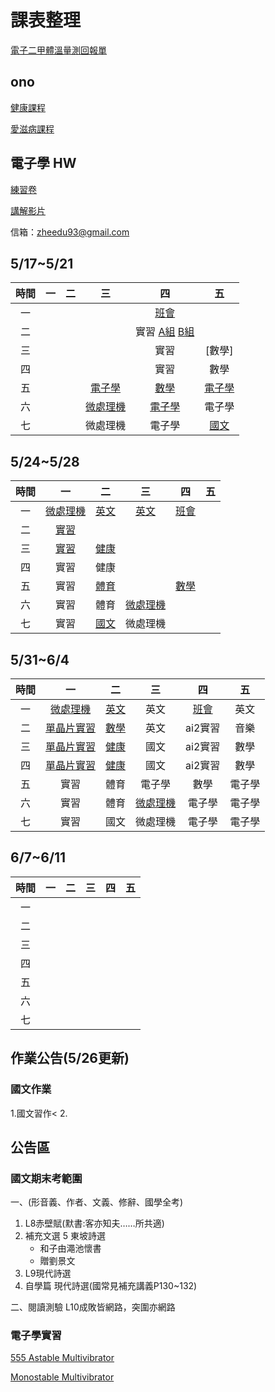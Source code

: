 # 課表整理

[電子二甲體溫量測回報單](https://docs.google.com/forms/d/e/1FAIpQLSfgFXoUGCK3FxRVkTYcgu1SS_Lf_Owca1c3xHMoXQK2cEwaCA/viewform?vc=0&c=0&w=1&flr=0&usp=mail_form_link)

## ono

[健康課程](https://ono.tp.edu.tw/course/join/3DG136NNCSDN)

[愛滋病課程](https://ono.tp.edu.tw/course/join/4M3N49T46SWX)

## 電子學 HW

[練習卷](https://drive.google.com/file/d/15nkeJ40B0xGG4cbe9IMH-zBmJ4nQ_l4L/view?usp=sharing)

[講解影片](https://drive.google.com/file/d/1X_OCgfro1N6PHNqg8JdgAgRcrIg6Zfus/view?usp=sharing)

信箱：zheedu93@gmail.com

## 5/17~5/21

| 時間  |  一   |  二   |       三        |             四             |      五       |
| :---: | :---: | :---: | :-------------: | :------------------------: | :-----------: |
|  一   |       |       |                 |        [班會][141]         |               |
|  二   |       |       |                 | 實習 [A組][003] [B組][004] |               |
|  三   |       |       |                 |            實習            |    [數學]     |
|  四   |       |       |                 |            實習            |     數學      |
|  五   |       |       |  [電子學][135]  |        [數學][145]         | [電子學][135] |
|  六   |       |       | [微處理機][136] |       [電子學][135]        |    電子學     |
|  七   |       |       |    微處理機     |           電子學           |  [國文][157]  |

## 5/24~5/28

| 時間  |       一        |     二      |       三        |     四      |  五   |
| :---: | :-------------: | :---------: | :-------------: | :---------: | :---: |
|  一   | [微處理機][211] | [英文][221] |   [英文][231]   | [班會][241] |       |
|  二   |   [實習][001]   |             |                 |             |       |
|  三   |   [實習][002]   | [健康][223] |                 |             |       |
|  四   |      實習       |    健康     |                 |             |       |
|  五   |      實習       | [體育][225] |                 | [數學][145] |       |
|  六   |      實習       |    體育     | [微處理機][236] |             |       |
|  七   |      實習       | [國文][157] |    微處理機     |             |       |

## 5/31~6/4
 
| 時間  |         一          |         二         |       三        |        四         |       五       |
| :---: |    :------------:   |      :---:        | :-------------: |    :---------:    |     :---:      |
|  一   | [微處理機][Micro1]   |   [英文][english] |      英文       |    [班會][class]     |      英文       |
|  二   |[單晶片實習][praMicro]|   [數學][math]    |      英文       |      ai2實習       |      音樂       |
|  三   |[單晶片實習][praMicro]|   [健康][physic]  |      國文       |      ai2實習       |      數學       |
|  四   |[單晶片實習][praMicro]|   [健康][physic]  |      國文       |      ai2實習       |      數學       |
|  五   |      實習       |    體育   |      電子學     |        數學        |      電子學     |
|  六   |      實習       |    體育   | [微處理機][336] |      電子學         |      電子學     |
|  七   |      實習       |    國文   |    微處理機     |      電子學         |      電子學     |

## 6/7~6/11

| 時間  |  一   |  二   |  三   |  四   |  五   |
| :---: | :---: | :---: | :---: | :---: | :---: |
|  一   |       |       |       |       |       |
|  二   |       |       |       |       |       |
|  三   |       |       |       |       |       |
|  四   |       |       |       |       |       |
|  五   |       |       |       |       |       |
|  六   |       |       |       |       |       |
|  七   |       |       |       |       |       |

##  作業公告(5/26更新)

### 國文作業
1.國文習作<
2.

##  公告區

###  國文期末考範圍
一、(形音義、作者、文義、修辭、國學全考)

1. L8赤壁賦(默書:客亦知夫……所共適)
2. 補充文選 5 東坡詩選
   - 和子由澠池懷書
   - 贈劉景文
3. L9現代詩選
4. 自學篇  現代詩選(國常見補充講義P130~132)

二、閱讀測驗
L10成敗皆網路，突圍亦網路

###  電子學實習
[555 Astable Multivibrator](https://www.youtube.com/watch?v=iJYm_BGqa1A)

[Monostable Multivibrator](https://www.youtube.com/watch?v=ypV6gdIJJU4&t=130s)


[136]:https://meet.google.com/zhd-qxdr-hid
[141]:https://meet.google.com/gxy-bjpm-dui
[211]:https://meet.google.com/oip-qubt-pef
[236]:https://meet.google.com/fpg-bfud-zqn
[241]:https://meet.google.com/vzs-efyz-hdk
[145]:https://meet.google.com/rzn-ntqy-ynu
[135]:https://meet.google.com/cev-accb-xex
[157]:https://meet.google.com/ohg-hjgp-ptm
[223]:https://meet.google.com/tzu-egcr-jqf
[221]:https://meet.google.com/piy-fisq-xpp
[225]:https://meet.google.com/pny-dkxg-obb
[231]:https://meet.google.com/avu-xrhb-xrn
[311]:https://meet.google.com/oip-qubt-pef
[336]:https://meet.google.com/fpg-bfud-zqn
[341]:https://meet.google.com/vzs-efyz-hdk

[001]:https://meet.google.com/vew-umyx-xvn
[002]:https://meet.google.com/wka-bgbj-oxi
[004]:https://meet.google.com/tyg-ntqx-ibc
[003]:https://meet.google.com/fjs-jquz-apu
[005]:https://meet.google.com/vew-umyx-xvn
[Micro1]:https://meet.google.com/oip-qubt-pef
[praMicro]:https://meet.google.com/vew-umyx-xvn
[english]:https://meet.google.com/piy-fisq-xpp
[math]:https://meet.google.com/rzn-ntqy-ynu
[physic]:https://meet.google.com/tzu-egcr-jqf
[class]:https://meet.google.com/vzs-efyz-hdk

